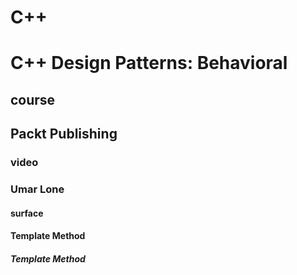 # C++
# C++ Design Patterns: Behavioral
## course
## Packt Publishing
### video
### Umar Lone

#### surface
#### Template Method

##### Template Method
